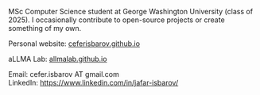 MSc Computer Science student at George Washington University (class of 2025). I occasionally contribute to open-source projects or create something of my own.

Personal website: [ceferisbarov.github.io](ceferisbarov.github.io)

aLLMA Lab: [allmalab.github.io](allmalab.github.io)

Email: cefer.isbarov AT gmail.com  
LinkedIn: https://www.linkedin.com/in/jafar-isbarov/
